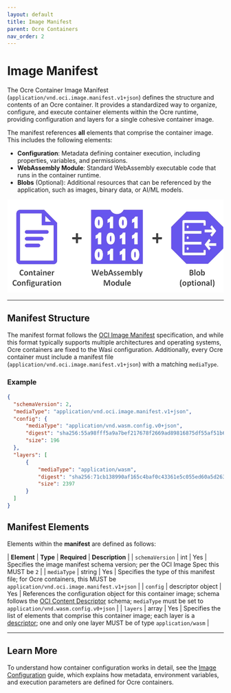 ```yaml
---
layout: default
title: Image Manifest 
parent: Ocre Containers
nav_order: 2 
---
```


# Image Manifest

The Ocre Container Image Manifest (`application/vnd.oci.image.manifest.v1+json`) defines the structure and contents of an Ocre container. It provides a standardized way to organize, configure, and execute container elements within the Ocre runtime, providing configuration and layers for a single cohesive container image.

The manifest references **all** elements that comprise the container image. This includes the following elements:

* **Configuration**: Metadata defining container execution, including properties, variables, and permissions.
* **WebAssembly Module**: Standard WebAssembly executable code that runs in the container runtime.
* **Blobs** (Optional): Additional resources that can be referenced by the application, such as images, binary data, or AI/ML models.

![](../image_manifest/container_contents.png)

---

## Manifest Structure
The manifest format follows the [OCI Image Manifest](https://github.com/opencontainers/image-spec/blob/main/manifest.md) specification, and while this format typically supports multiple architectures and operating systems, Ocre containers are fixed to the Wasi configuration. Additionally, every Ocre container must include a manifest file (`application/vnd.oci.image.manifest.v1+json`) with a matching `mediaType`.

### Example
```json
{
  "schemaVersion": 2,
  "mediaType": "application/vnd.oci.image.manifest.v1+json",
  "config": {
      "mediaType": "application/vnd.wasm.config.v0+json",
      "digest": "sha256:55a98fff5a9a7bef217678f2669ad89816875df55af51b6d1c23a5f9393234e3",
      "size": 196
  },
  "layers": [
      {
          "mediaType": "application/wasm",
          "digest": "sha256:71cb138990af165c4baf0c43361e5c055ed60a5d2632ee547597be56dcfa07e2",
          "size": 2397
      }
  ]
}
```

## Manifest Elements

Elements within the **manifest** are defined as follows:

| **Element** | **Type** | **Required** | **Description** |
| `schemaVersion` | int | Yes | Specifies the image manifest schema version; per the OCI Image Spec this MUST be `2` |
| `mediaType` | string | Yes | Specifies the type of this manifest file; for Ocre containers, this MUST be `application/vnd.oci.image.manifest.v1+json` |
| `config` | descriptor object | Yes | References the configuration object for this container image; schema follows the [OCI Content Descriptor](https://github.com/opencontainers/image-spec/blob/main/descriptor.md) schema; `mediaType` must be set to `application/vnd.wasm.config.v0+json` |
| `layers` | array | Yes | Specifies the list of elements that comprise this container image; each layer is a [descriptor](https://github.com/opencontainers/image-spec/blob/main/descriptor.md); one and only one layer MUST be of type `application/wasm` |


---

## Learn More
To understand how container configuration works in detail, see the [Image Configuration](../image_configuration) guide, which explains how metadata, environment variables, and execution parameters are defined for Ocre containers.